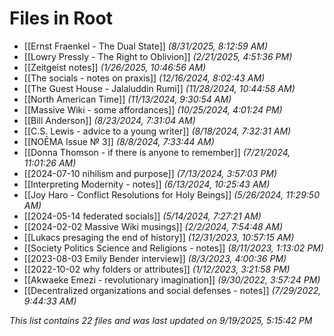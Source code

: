# Files in Root

- [[Ernst Fraenkel - The Dual State]] *(8/31/2025, 8:12:59 AM)*
- [[Lowry Pressly - The Right to Oblivion]] *(2/21/2025, 4:51:36 PM)*
- [[Zeitgeist notes]] *(1/26/2025, 10:46:56 AM)*
- [[The socials - notes on praxis]] *(12/16/2024, 8:02:43 AM)*
- [[The Guest House - Jalaluddin Rumi]] *(11/28/2024, 10:44:58 AM)*
- [[North American Time]] *(11/13/2024, 9:30:54 AM)*
- [[Massive Wiki - some affordances]] *(10/25/2024, 4:01:24 PM)*
- [[Bill Anderson]] *(8/23/2024, 7:31:04 AM)*
- [[C.S. Lewis - advice to a young writer]] *(8/18/2024, 7:32:31 AM)*
- [[NOĒMA Issue № 3]] *(8/8/2024, 7:33:44 AM)*
- [[Donna Thomson - if there is anyone to remember]] *(7/21/2024, 11:01:26 AM)*
- [[2024-07-10 nihilism and purpose]] *(7/13/2024, 3:57:03 PM)*
- [[Interpreting Modernity - notes]] *(6/13/2024, 10:25:43 AM)*
- [[Joy Haro - Conflict Resolutions for Holy Beings]] *(5/26/2024, 11:29:50 AM)*
- [[2024-05-14 federated socials]] *(5/14/2024, 7:27:21 AM)*
- [[2024-02-02 Massive Wiki musings]] *(2/2/2024, 7:54:48 AM)*
- [[Lukacs presaging the end of history]] *(12/31/2023, 10:57:15 AM)*
- [[Society Politics Science and Religions - notes]] *(8/11/2023, 1:13:02 PM)*
- [[2023-08-03 Emily Bender interview]] *(8/3/2023, 4:00:36 PM)*
- [[2022-10-02 why folders or attributes]] *(1/12/2023, 3:21:58 PM)*
- [[Akwaeke Emezi - revolutionary imagination]] *(9/30/2022, 3:57:24 PM)*
- [[Decentralized organizations and social defenses - notes]] *(7/29/2022, 9:44:33 AM)*

*This list contains 22 files and was last updated on 9/19/2025, 5:15:42 PM*